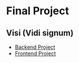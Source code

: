 # Final Project
## Visi  (Vidi signum)
* [Backend Project](https://github.com/sergiu1301/VisiBackend)
* [Frontend Project](https://github.com/sergiu1301/Frontend)
